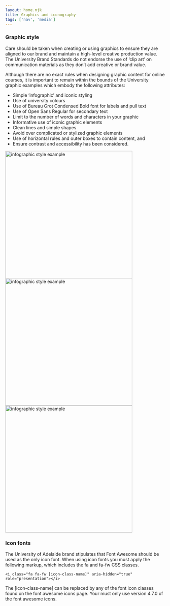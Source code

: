 ```yaml
---
layout: home.njk
title: Graphics and iconography
tags: ['nav', 'media']
---
```


<h3 class="adx-markup-block-primary">Graphic style</h3> 

Care should be taken when creating or using graphics to ensure they are aligned to our brand and maintain a high-level creative production value. The University Brand Standards do not endorse the use of ‘clip art’ on communication materials as they don’t add creative or brand value.

Although there are no exact rules when designing graphic content for online courses, it is important to remain within the bounds of the University graphic examples which embody the following attributes:

- Simple ‘infographic’ and iconic styling
- Use of university colours
- Use of Bureau Grot Condensed Bold font for labels and pull text
- Use of Open Sans Regular for secondary text
- Limit to the number of words and characters in your graphic
- Informative use of iconic graphic elements
- Clean lines and simple shapes
- Avoid over complicated or stylized graphic elements
- Use of horizontal rules and outer boxes to contain content, and
- Ensure contrast and accessibility has been considered.

<img src="/assets/images/design-elements-infographics-02.gif" alt="infographic style example" style="width:400px"/>
<img src="/assets/images/design-elements-testimonials-04.jpeg" alt="infographic style example" style="width:400px"/>
<img src="/assets/images/image-graphic-illus-graphic-infographic-1.gif" alt="infographic style example" style="width:400px"/>

<h3 class="adx-markup-block-primary">Icon fonts</h3> 

The University of Adelaide brand stipulates that Font Awesome should be used as the only icon font. When using icon fonts you must apply the following markup, which includes the fa and fa-fw CSS classes.

    <i class="fa fa-fw [icon-class-name]" aria-hidden="true" role="presentation"></i>

The [icon-class-name] can be replaced by any of the font icon classes found on the font awesome icons page. Your must only use version 4.7.0 of the font awesome icons. 